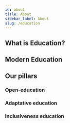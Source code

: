 ```yaml
---
id: about
title: About
sidebar_label: About
slug: /education
---
```


## What is Education?

## Modern Education

## Our pillars

### Open-education

### Adaptative education

### Inclusiveness education
